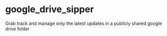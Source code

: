 # google_drive_sipper
Grab track and manage only the latest updates in a publicly shared google drive folder
